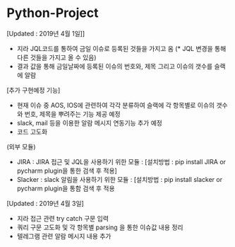# Python-Project

[Updated : 2019년 4월 1일]]

- 지라 JQL코드를 통하여 금일 이슈로 등록된 것들을 가지고 옴 
(* JQL 변경을 통해 다른 것들을 가지고 올 수 있음)
- 결과 값을 통해 금일날짜에 등록된 이슈의 번호와, 제목 그리고 이슈의 갯수를 슬랙에 알람

[추가 구현예정 기능]

- 현재 이슈 중 AOS, IOS에 관련하여 각각 분류하여 슬랙에 각 항목별로 이슈의 갯수와 번호, 제목을 뿌려주는 기능 제공 예정
- slack, mail 등을 이용한 알람 메시지 연동기능 추가 예정
- 코드 고도화

(외부 모듈)

- JIRA : JIRA 접근 및 JQL을 사용하기 위한 모듈
 : [설치방법 : pip install JIRA or pycharm plugin을 통한 검색 후 적용]
- Slacker : slack 알림을 사용하기 위한 모듈
: [설치방법 : pip install slacker or pycharm plugin을 통함 검색 후 적용

[Updated : 2019년 4월 3일]

- 지라 접근 관련 try catch 구문 입력
- 쿼리 구문 고도화 및 각 항목별 parsing 을 통한 이슈값 내용 정리
- 텔레그램 관련 알람 메시지 내용 추가
